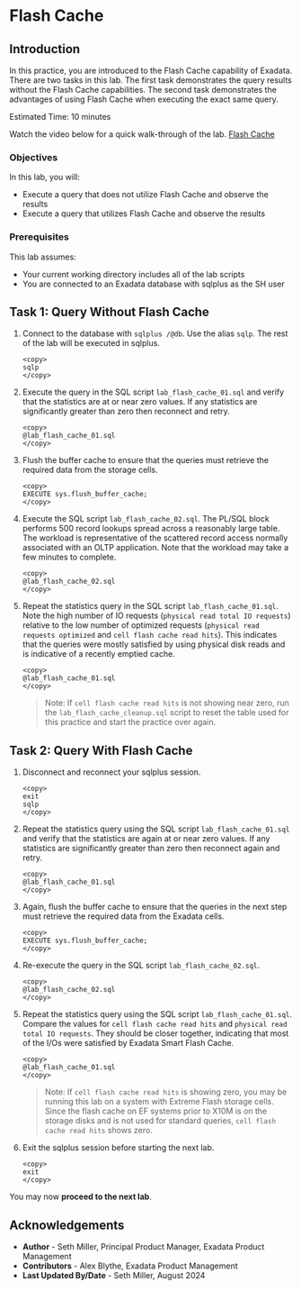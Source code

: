 # Flash Cache

## Introduction

In this practice, you are introduced to the Flash Cache capability of Exadata. There are two tasks in this lab. The first task demonstrates the query results without the Flash Cache capabilities. The second task demonstrates the advantages of using Flash Cache when executing the exact same query.

Estimated Time: 10 minutes

Watch the video below for a quick walk-through of the lab.
[Flash Cache](videohub:1_23ozwakq)

### Objectives

In this lab, you will:
* Execute a query that does not utilize Flash Cache and observe the results
* Execute a query that utilizes Flash Cache and observe the results

### Prerequisites

This lab assumes:
* Your current working directory includes all of the lab scripts
* You are connected to an Exadata database with sqlplus as the SH user

## Task 1: Query Without Flash Cache

1. Connect to the database with `sqlplus /@db`. Use the alias `sqlp`. The rest of the lab will be executed in sqlplus.

    ```text
    <copy>
    sqlp
    </copy>
    ```

2. Execute the query in the SQL script `lab_flash_cache_01.sql` and verify that the statistics are at or near zero values. If any statistics are significantly greater than zero then reconnect and retry.

    ```text
    <copy>
    @lab_flash_cache_01.sql
    </copy>
    ```

3. Flush the buffer cache to ensure that the queries must retrieve the required data from the storage cells.

    ```text
    <copy>
    EXECUTE sys.flush_buffer_cache;
    </copy>
    ```

4. Execute the SQL script `lab_flash_cache_02.sql`. The PL/SQL block performs 500 record lookups spread across a reasonably large table. The workload is representative of the scattered record access normally associated with an OLTP application. Note that the workload may take a few minutes to complete.

    ```text
    <copy>
    @lab_flash_cache_02.sql
    </copy>
    ```

5. Repeat the statistics query in the SQL script `lab_flash_cache_01.sql`. Note the high number of IO requests (`physical read total IO requests`) relative to the low number of optimized requests (`physical read requests optimized` and `cell flash cache read hits`). This indicates that the queries were mostly satisfied by using physical disk reads and is indicative of a recently emptied cache.

    ```text
    <copy>
    @lab_flash_cache_01.sql
    </copy>
    ```

    > Note: If `cell flash cache read hits` is not showing near zero, run the `lab_flash_cache_cleanup.sql` script to reset the table used for this practice and start the practice over again.

## Task 2: Query With Flash Cache

1. Disconnect and reconnect your sqlplus session.

    ```text
    <copy>
    exit
    sqlp
    </copy>
    ```

2. Repeat the statistics query using the SQL script `lab_flash_cache_01.sql` and verify that the statistics are again at or near zero values. If any statistics are significantly greater than zero then reconnect again and retry.

    ```text
    <copy>
    @lab_flash_cache_01.sql
    </copy>
    ```

3. Again, flush the buffer cache to ensure that the queries in the next step must retrieve the required data from the Exadata cells.

    ```text
    <copy>
    EXECUTE sys.flush_buffer_cache;
    </copy>
    ```

4. Re-execute the query in the SQL script `lab_flash_cache_02.sql`.

    ```text
    <copy>
    @lab_flash_cache_02.sql
    </copy>
    ```

5. Repeat the statistics query using the SQL script `lab_flash_cache_01.sql`. Compare the values for `cell flash cache read hits` and `physical read total IO requests`. They should be closer together, indicating that most of the I/Os were satisfied by Exadata Smart Flash Cache.

    ```text
    <copy>
    @lab_flash_cache_01.sql
    </copy>
    ```

    > Note: If `cell flash cache read hits` is showing zero, you may be running this lab on a system with Extreme Flash storage cells. Since the flash cache on EF systems prior to X10M is on the storage disks and is not used for standard queries, `cell flash cache read hits` shows zero.


6. Exit the sqlplus session before starting the next lab.

    ```text
    <copy>
    exit
    </copy>
    ```

You may now **proceed to the next lab**.

## Acknowledgements
* **Author** - Seth Miller, Principal Product Manager, Exadata Product Management
* **Contributors** - Alex Blythe, Exadata Product Management
* **Last Updated By/Date** - Seth Miller, August 2024